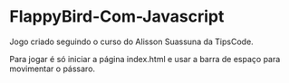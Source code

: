 # FlappyBird-Com-Javascript

Jogo criado seguindo o curso do Alisson Suassuna da TipsCode.

Para jogar é só iniciar a página index.html e usar a barra de espaço para movimentar o pássaro.

